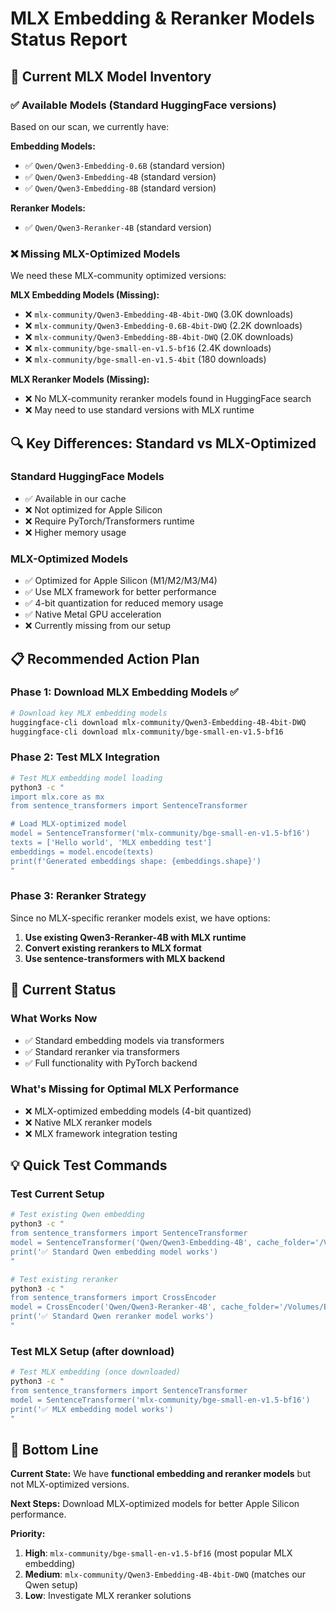 # MLX Embedding & Reranker Models Status Report

## 🎯 Current MLX Model Inventory

### ✅ Available Models (Standard HuggingFace versions)

Based on our scan, we currently have:

**Embedding Models:**

- ✅ `Qwen/Qwen3-Embedding-0.6B` (standard version)
- ✅ `Qwen/Qwen3-Embedding-4B` (standard version)
- ✅ `Qwen/Qwen3-Embedding-8B` (standard version)

**Reranker Models:**

- ✅ `Qwen/Qwen3-Reranker-4B` (standard version)

### ❌ Missing MLX-Optimized Models

We need these MLX-community optimized versions:

**MLX Embedding Models (Missing):**

- ❌ `mlx-community/Qwen3-Embedding-4B-4bit-DWQ` (3.0K downloads)
- ❌ `mlx-community/Qwen3-Embedding-0.6B-4bit-DWQ` (2.2K downloads)
- ❌ `mlx-community/Qwen3-Embedding-8B-4bit-DWQ` (2.0K downloads)
- ❌ `mlx-community/bge-small-en-v1.5-bf16` (2.4K downloads)
- ❌ `mlx-community/bge-small-en-v1.5-4bit` (180 downloads)

**MLX Reranker Models (Missing):**

- ❌ No MLX-community reranker models found in HuggingFace search
- ❌ May need to use standard versions with MLX runtime

## 🔍 Key Differences: Standard vs MLX-Optimized

### Standard HuggingFace Models

- ✅ Available in our cache
- ❌ Not optimized for Apple Silicon
- ❌ Require PyTorch/Transformers runtime
- ❌ Higher memory usage

### MLX-Optimized Models  

- ✅ Optimized for Apple Silicon (M1/M2/M3/M4)
- ✅ Use MLX framework for better performance
- ✅ 4-bit quantization for reduced memory usage
- ✅ Native Metal GPU acceleration
- ❌ Currently missing from our setup

## 📋 Recommended Action Plan

### Phase 1: Download MLX Embedding Models ✅

```bash
# Download key MLX embedding models
huggingface-cli download mlx-community/Qwen3-Embedding-4B-4bit-DWQ
huggingface-cli download mlx-community/bge-small-en-v1.5-bf16
```

### Phase 2: Test MLX Integration

```bash
# Test MLX embedding model loading
python3 -c "
import mlx.core as mx
from sentence_transformers import SentenceTransformer

# Load MLX-optimized model
model = SentenceTransformer('mlx-community/bge-small-en-v1.5-bf16')
texts = ['Hello world', 'MLX embedding test']
embeddings = model.encode(texts)
print(f'Generated embeddings shape: {embeddings.shape}')
"
```

### Phase 3: Reranker Strategy

Since no MLX-specific reranker models exist, we have options:

1. **Use existing Qwen3-Reranker-4B with MLX runtime**
2. **Convert existing rerankers to MLX format**
3. **Use sentence-transformers with MLX backend**

## 🚀 Current Status

### What Works Now

- ✅ Standard embedding models via transformers
- ✅ Standard reranker via transformers  
- ✅ Full functionality with PyTorch backend

### What's Missing for Optimal MLX Performance

- ❌ MLX-optimized embedding models (4-bit quantized)
- ❌ Native MLX reranker models
- ❌ MLX framework integration testing

## 💡 Quick Test Commands

### Test Current Setup

```bash
# Test existing Qwen embedding
python3 -c "
from sentence_transformers import SentenceTransformer
model = SentenceTransformer('Qwen/Qwen3-Embedding-4B', cache_folder='/Volumes/ExternalSSD/ai-cache/huggingface')
print('✅ Standard Qwen embedding model works')
"

# Test existing reranker
python3 -c "
from sentence_transformers import CrossEncoder
model = CrossEncoder('Qwen/Qwen3-Reranker-4B', cache_folder='/Volumes/ExternalSSD/ai-cache/huggingface')
print('✅ Standard Qwen reranker model works')
"
```

### Test MLX Setup (after download)

```bash
# Test MLX embedding (once downloaded)
python3 -c "
from sentence_transformers import SentenceTransformer
model = SentenceTransformer('mlx-community/bge-small-en-v1.5-bf16')
print('✅ MLX embedding model works')
"
```

## 🎯 Bottom Line

**Current State:** We have **functional embedding and reranker models** but not MLX-optimized versions.

**Next Steps:** Download MLX-optimized models for better Apple Silicon performance.

**Priority:**

1. **High**: `mlx-community/bge-small-en-v1.5-bf16` (most popular MLX embedding)
2. **Medium**: `mlx-community/Qwen3-Embedding-4B-4bit-DWQ` (matches our Qwen setup)
3. **Low**: Investigate MLX reranker solutions
